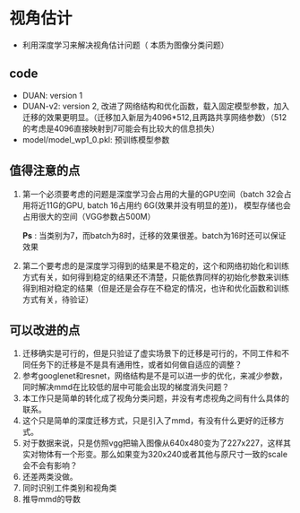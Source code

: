 # 视角估计
* 利用深度学习来解决视角估计问题（ 本质为图像分类问题）
## code
* DUAN: version 1
* DUAN-v2: version 2, 改进了网络结构和优化函数，载入固定模型参数，加入迁移的效果更明显。（迁移加入新层为4096*512,且两路共享网络参数）（512的考虑是4096直接映射到7可能会有比较大的信息损失）
* model/model_wp1_0.pkl: 预训练模型参数

## 值得注意的点
1. 第一个必须要考虑的问题是深度学习会占用的大量的GPU空间（batch 32会占用将近11G的GPU, batch 16占用约 6G(效果并没有明显的差))， 模型存储也会占用很大的空间（VGG参数占500M）

    **Ps** : 当类别为7，而batch为8时，迁移的效果很差。batch为16时还可以保证效果

2. 第二个要考虑的是深度学习得到的结果是不稳定的，这个和网络初始化和训练方式有关，如何得到稳定的结果还不清楚，只能依靠同样的初始化参数来训练得到相对稳定的结果（但是还是会存在不稳定的情况，也许和优化函数和训练方式有关，待验证）
## 可以改进的点
1. 迁移确实是可行的，但是只验证了虚实场景下的迁移是可行的，不同工件和不同任务下的迁移是不是具有通用性，或者如何做自适应的调整？
2. 参考googlenet和resnet，网络结构是不是可以进一步的优化，来减少参数，同时解决mmd在比较低的层中可能会出现的梯度消失问题？
3. 本工作只是简单的转化成了视角分类问题，并没有考虑视角之间有什么具体的联系。
4. 这个只是简单的深度迁移方式，只是引入了mmd，有没有什么更好的迁移方式。
5. 对于数据来说，只是仿照vgg把输入图像从640x480变为了227x227，这样其实对物体有一个形变。那么如果变为320x240或者其他与原尺寸一致的scale会不会有影响？
6. 还差两类没做。
7. 同时识别工件类别和视角类
8. 推导mmd的导数